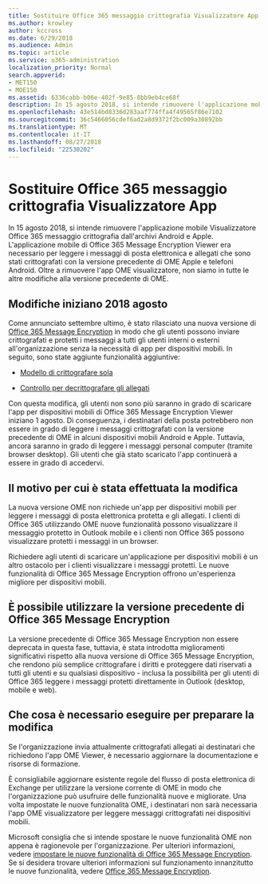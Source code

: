 ```yaml
---
title: Sostituire Office 365 messaggio crittografia Visualizzatore App
ms.author: krowley
author: kccross
ms.date: 6/29/2018
ms.audience: Admin
ms.topic: article
ms.service: o365-administration
localization_priority: Normal
search.appverid:
- MET150
- MOE150
ms.assetid: 6336cabb-b06e-402f-9e85-8bb9eb4ce68f
description: In 15 agosto 2018, si intende rimuovere l'applicazione mobile Visualizzatore Office 365 messaggio crittografia dall'archivi Android e Apple. L'applicazione mobile di Office 365 Message Encryption Viewer era necessario per leggere i messaggi di posta elettronica e allegati che sono stati crittografati con la versione precedente di OME Apple e telefoni Android. Oltre a rimuovere l'app OME visualizzatore, non siamo in tutte le altre modifiche alla versione precedente di OME.
ms.openlocfilehash: 43e514bd8336d283aaf774ffa4f49565f86e7102
ms.sourcegitcommit: 36c5466056cdef6ad2a8d9372f2bc009a30892bb
ms.translationtype: MT
ms.contentlocale: it-IT
ms.lasthandoff: 08/27/2018
ms.locfileid: "22530202"
---
```

# <a name="deprecating-office-365-message-encryption-viewer-app"></a>Sostituire Office 365 messaggio crittografia Visualizzatore App

In 15 agosto 2018, si intende rimuovere l'applicazione mobile Visualizzatore Office 365 messaggio crittografia dall'archivi Android e Apple. L'applicazione mobile di Office 365 Message Encryption Viewer era necessario per leggere i messaggi di posta elettronica e allegati che sono stati crittografati con la versione precedente di OME Apple e telefoni Android. Oltre a rimuovere l'app OME visualizzatore, non siamo in tutte le altre modifiche alla versione precedente di OME.
  
## <a name="changes-beginning-august-2018"></a>Modifiche iniziano 2018 agosto

Come annunciato settembre ultimo, è stato rilasciato una nuova versione di [Office 365 Message Encryption](https://aka.ms/ome2017) in modo che gli utenti possono inviare crittografati e protetti i messaggi a tutti gli utenti interni o esterni all'organizzazione senza la necessità di app per dispositivi mobili. In seguito, sono state aggiunte funzionalità aggiuntive: 
  
- [Modello di crittografare sola](https://aka.ms/encryptonly)
    
- [Controllo per decrittografare gli allegati](https://techcommunity.microsoft.com/t5/Security-Privacy-and-Compliance/Admin-control-for-attachments-now-available-in-Office-365/ba-p/204007)
    
Con questa modifica, gli utenti non sono più saranno in grado di scaricare l'app per dispositivi mobili di Office 365 Message Encryption Viewer iniziano 1 agosto. Di conseguenza, i destinatari della posta potrebbero non essere in grado di leggere i messaggi crittografati con la versione precedente di OME in alcuni dispositivi mobili Android e Apple. Tuttavia, ancora saranno in grado di leggere i messaggi personal computer (tramite browser desktop). Gli utenti che già stato scaricato l'app continuerà a essere in grado di accedervi.
  
## <a name="why-this-change-was-made"></a>Il motivo per cui è stata effettuata la modifica

La nuova versione OME non richiede un'app per dispositivi mobili per leggere i messaggi di posta elettronica protetta e gli allegati. I clienti di Office 365 utilizzando OME nuove funzionalità possono visualizzare il messaggio protetto in Outlook mobile e i clienti non Office 365 possono visualizzare protetti i messaggi in un browser.
  
Richiedere agli utenti di scaricare un'applicazione per dispositivi mobili è un altro ostacolo per i clienti visualizzare i messaggi protetti. Le nuove funzionalità di Office 365 Message Encryption offrono un'esperienza migliore per dispositivi mobili.
  
## <a name="can-i-still-use-the-previous-version-of-office-365-message-encryption"></a>È possibile utilizzare la versione precedente di Office 365 Message Encryption

La versione precedente di Office 365 Message Encryption non essere deprecata in questa fase, tuttavia, è stata introdotta miglioramenti significativi rispetto alla nuova versione di Office 365 Message Encryption, che rendono più semplice crittografare i diritti e proteggere dati riservati a tutti gli utenti e su qualsiasi dispositivo - inclusa la possibilità per gli utenti di Office 365 leggere i messaggi protetti direttamente in Outlook (desktop, mobile e web). 
  
## <a name="what-do-i-need-to-do-to-prepare-for-this-change"></a>Che cosa è necessario eseguire per preparare la modifica

Se l'organizzazione invia attualmente crittografati allegati ai destinatari che richiedono l'app OME Viewer, è necessario aggiornare la documentazione e risorse di formazione.
  
È consigliabile aggiornare esistente regole del flusso di posta elettronica di Exchange per utilizzare la versione corrente di OME in modo che l'organizzazione può usufruire delle funzionalità nuove e migliorate. Una volta impostate le nuove funzionalità OME, i destinatari non sarà necessaria l'app OME visualizzatore per leggere messaggi crittografati nei dispositivi mobili.
  
Microsoft consiglia che si intende spostare le nuove funzionalità OME non appena è ragionevole per l'organizzazione. Per ulteriori informazioni, vedere [impostare le nuove funzionalità di Office 365 Message Encryption](set-up-new-message-encryption-capabilities.md). Se si desidera trovare ulteriori informazioni sul funzionamento innanzitutto le nuove funzionalità, vedere [Office 365 Message Encryption](ome.md).
  

